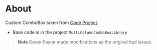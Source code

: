 ﻿# About

Custom ComboBox taken from [Code Project](https://www.codeproject.com/Articles/3206/Multi-Column-ComboBox).

- Base code is in the project `MultiColumnComboBoxLibrary`

> **Note**
> Karen Payne made modifications as the original had issues.